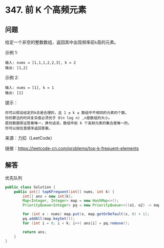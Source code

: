 # 347. 前 K 个高频元素

## 问题

给定一个非空的整数数组，返回其中出现频率前`k`高的元素。


示例 1:

    输入: nums = [1,1,1,2,2,3], k = 2
    输出: [1,2]

示例 2:

    输入: nums = [1], k = 1   
    输出: [1]


提示：

    你可以假设给定的k总是合理的，且 1 ≤ k ≤ 数组中不相同的元素的个数。
    你的算法的时间复杂度必须优于 O(n log n) ,n是数组的大小。
    题目数据保证答案唯一，换句话说，数组中前 k 个高频元素的集合是唯一的。
    你可以按任意顺序返回答案。

来源：力扣（LeetCode）

链接：https://leetcode-cn.com/problems/top-k-frequent-elements

## 解答

优先队列

```java
public class Solution {
    public int[] topKFrequent(int[] nums, int k) {
        int[] ans = new int[k];
        Map<Integer, Integer> map = new HashMap<>();
        PriorityQueue<Integer> pq = new PriorityQueue<>((o1, o2) -> map.get(o2) - map.get(o1));

        for (int x : nums) map.put(x, map.getOrDefault(x, 0) + 1);
        pq.addAll(map.keySet());
        for (int i = 0; i < k; i++) ans[i] = pq.remove();

        return ans;
    }
}
```